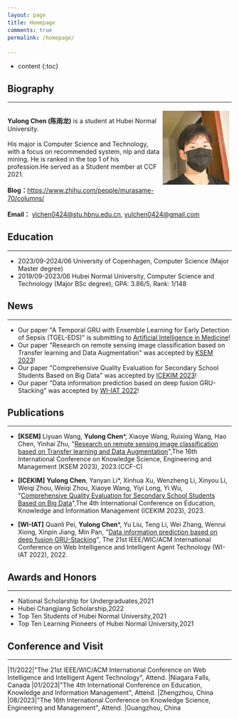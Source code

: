 ```yaml
---
layout: page
title: Homepage
comments: true
permalink: /homepage/

---
```


* content
{:toc}

## Biography
---

<div style="float: left; clear: both;" align="left">
<img src="/images/chen-2021.jpg" width="150" alt="news_20191112_2" align=right hspace="5" vspace="5"/>
<br> <b>Yulong Chen (陈雨龙)</b> is a student at Hubei Normal University.<br><br>His major is Computer Science and Technology, with a focus on recommended system, nlp and data mining. He is ranked in the top 1 of his profession.He served as a Student member at CCF 2021. <br><br> <b>Blog：</b><a href="https://www.zhihu.com/people/murasame-70/columns">https://www.zhihu.com/people/murasame-70/columns/</a>   <br><br> <b>Email：</b>  <a href="ylchen0424@stu.hbnu.edu.cn">ylchen0424@stu.hbnu.edu.cn</a>, <a href="yulchen0424@gmail.com">yulchen0424@gmail.com</a>  <br>
</div>
<br clear="left" />

## Education

---

* 2023/09-2024/06 University of Copenhagen, Computer Science (Major Master degree)
* 2019/09-2023/06 Hubei Normal University, Computer Science and Technology (Major BSc degree), GPA: 3.86/5, Rank: 1/148

## News

---
* Our paper "A Temporal GRU with Ensemble Learning for Early Detection of Sepsis (TGEL-EDS)" is submitting to [Artificial Intelligence in Medicine](http://www.journals.elsevier.com/artificial-intelligence-in-medicine/)!
* Our paper "Research on remote sensing image classification based on Transfer learning and Data Augmentation" was accepted by [KSEM 2023](https://www.ksem2023.conferences.academy/)!
* Our paper "Comprehensive Quality Evaluation for Secondary School Students Based on Big Data" was accepted by [ICEKIM 2023](http://icekim.org/)!
* Our paper "Data information prediction based on deep fusion GRU-Stacking" was accepted by [WI-IAT 2022](https://ieeexplore.ieee.org/document/10101961)!


## Publications

---
* **[KSEM]** Liyuan Wang, **Yulong Chen***, Xiaoye Wang, Ruixing Wang, Hao Chen, Yinhai Zhu, "[Research on remote sensing image classification based on Transfer learning and Data Augmentation](https://www.ksem2023.conferences.academy/)",The 16th International Conference on Knowledge Science, Engineering and Management (KSEM 2023), 2023.(CCF-C)

* **[ICEKIM]** **Yulong Chen**, Yanyan Li*, Xinhua Xu, Wenzheng Li, Xinyou Li, Weiqi Zhou, Weiqi Zhou, Xiaoye Wang, Yiyi Long, Yi Wu, "[Comprehensive Quality Evaluation for Secondary School Students Based on Big Data](http://icekim.org/)",The 4th International Conference on Education, Knowledge and Information Management (ICEKIM 2023), 2023. 

* **[WI-IAT]** Quanli Pei, **Yulong Chen***, Yu Liu, Teng Li, Wei Zhang, Wenrui Xiong, Xinpin Jiang, Min Pan, "[Data information prediction based on deep fusion GRU-Stacking](https://ieeexplore.ieee.org/document/10101961)", The 21st IEEE/WIC/ACM International Conference on Web Intelligence and Intelligent Agent Technology (WI-IAT 2022), 2022. 




## Awards and Honors

---

- National Scholarship for Undergraduates,2021
- Hubei Changjiang Scholarship,2022
- Top Ten Students of Hubei Normal University,2021
- Top Ten Learning Pioneers of Hubei Normal University,2021



## Conference and Visit

---

|11/2022|"The 21st IEEE/WIC/ACM International Conference on Web Intelligence and Intelligent Agent Technology", Attend. |Niagara Falls, Canada
|01/2023|"The 4th International Conference on Education, Knowledge and Information Management", Attend. |Zhengzhou, China
|08/2023|"The 16th International Conference on Knowledge Science, Engineering and Management", Attend. |Guangzhou, China
